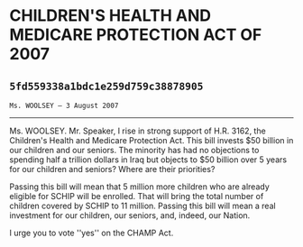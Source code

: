 # CHILDREN'S HEALTH AND MEDICARE PROTECTION ACT OF 2007
## `5fd559338a1bdc1e259d759c38878905`
`Ms. WOOLSEY — 3 August 2007`

---


Ms. WOOLSEY. Mr. Speaker, I rise in strong support of H.R. 3162, the 
Children's Health and Medicare Protection Act. This bill invests $50 
billion in our children and our seniors. The minority has had no 
objections to spending half a trillion dollars in Iraq but objects to 
$50 billion over 5 years for our children and seniors? Where are their 
priorities?

Passing this bill will mean that 5 million more children who are 
already eligible for SCHIP will be enrolled. That will bring the total 
number of children covered by SCHIP to 11 million. Passing this bill 
will mean a real investment for our children, our seniors, and, indeed, 
our Nation.

I urge you to vote ''yes'' on the CHAMP Act.



